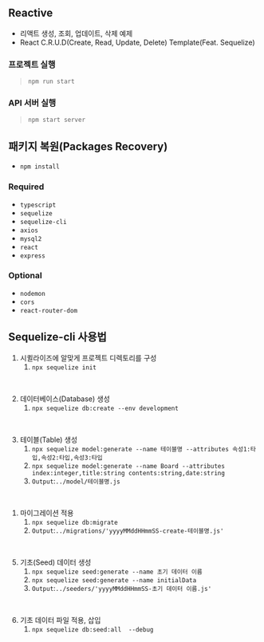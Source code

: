 ## Reactive
* 리액트 생성, 조회, 업데이트, 삭제 예제
* React C.R.U.D(Create, Read, Update, Delete) Template(Feat. Sequelize)

### 프로젝트 실행
> `npm run start`

### API 서버 실행
> `npm start server`

## 패키지 복원(Packages Recovery)
* `npm install`

### Required

* `typescript`
* `sequelize`
* `sequelize-cli`
* `axios`
* `mysql2`
* `react`
* `express`

### Optional

* `nodemon`
* `cors`
* `react-router-dom`

## Sequelize-cli 사용법

1. 시퀼라이즈에 알맞게 프로젝트 디렉토리를 구성
   1. `npx sequelize init`
<br>

2. 데이터베이스(Database) 생성
   1. `npx sequelize db:create --env development`
<br>

3. 테이블(Table) 생성
   1.  `npx sequelize model:generate --name 테이블명 --attributes 속성1:타입,속성2:타입,속성3:타입`
   2.  `npx sequelize model:generate --name Board --attributes index:integer,title:string contents:string,date:string`
   3. `Output`:`../model/테이블명.js`
<br>

1. 마이그레이션 적용
   1. `npx sequelize db:migrate`
   2. `Output`:`../migrations/'yyyyMMddHHmmSS-create-테이블명.js'`
 <br>
 
5. 기초(Seed) 데이터 생성
   1. `npx sequelize seed:generate --name 초기 데이터 이름`
   2. `npx sequelize seed:generate --name initialData`
   3. `Output`:`../seeders/'yyyyMMddHHmmSS-초기 데이터 이름.js'`
<br>

6. 기초 데이터 파일 적용, 삽입
   1. `npx sequelize db:seed:all  --debug`
